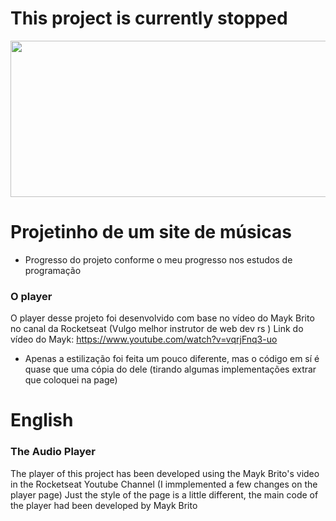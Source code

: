 
<h1 >This project is currently stopped</h1>


<img src="https://images.unsplash.com/photo-1583944000409-00dd0ba1a873?ixlib=rb-1.2.1&ixid=eyJhcHBfaWQiOjEyMDd9&w=1000&q=80" width="850px" height="250px">

# Projetinho de um site de músicas

* Progresso do projeto conforme o meu progresso nos estudos de programação 

### O player
O player desse projeto foi desenvolvido com base no vídeo do Mayk Brito no canal da Rocketseat (Vulgo melhor instrutor de web dev rs )
Link do vídeo do Mayk:  https://www.youtube.com/watch?v=vqrjFnq3-uo 

- Apenas a estilização foi feita um pouco diferente, mas o código em sí é quase que uma cópia do dele (tirando algumas implementações extrar que coloquei na page)

# English

### The Audio Player

The player of this project has been developed using the Mayk Brito's video in the Rocketseat Youtube Channel (I immplemented a few changes on the player page)
Just the style of the page is a little different, the main code of the player had been developed by Mayk Brito 

